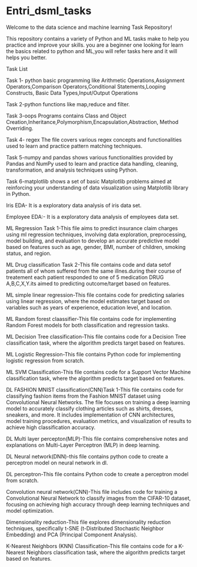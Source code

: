 # Entri_dsml_tasks

Welcome to the data science and machine learning Task Repository!

This repository contains a variety of Python and ML tasks make to help you practice and improve your skills. you are a beginner one looking for learn the basics related to python and ML,you will refer tasks here and it will helps you better.

Task List

Task 1- python basic programming like Arithmetic Operations,Assignment Operators,Comparison Operators,Conditional Statements,Looping Constructs, Basic Data Types,Input/Output Operations

Task 2-python functions like map,reduce and filter.

Task 3-oops Programs contains Class and Object Creation,Inheritance,Polymorphism,Encapsulation,Abstraction, Method Overriding.

Task 4- regex The file covers various regex concepts and functionalities used to learn and practice pattern matching techniques.

Task 5-numpy and pandas shows various functionalities provided by Pandas and NumPy used to learn and practice data handling, cleaning, transformation, and analysis techniques using Python.

Task 6-matplotlib shows a set of basic Matplotlib problems aimed at reinforcing your understanding of data visualization using Matplotlib library in Python.

Iris EDA- It is a exploratory data analysis of iris data set.

Employee EDA:- It is a exploratory data analysis of employees data set.

ML Regression Task 1-This file aims to predict insurance claim charges using ml regression techniques, involving data exploration, preprocessing, model building, and evaluation to develop an accurate predictive model based on features such as age, gender, BMI, number of children, smoking status, and region.

ML Drug classification Task 2-This file contains code and data setof patients all of whom suffered from the same illnes.during their course of treatement each patient responded to one of 5 medication DRUG A,B,C,X,Y.its aimed to predicting outcome/target based on features.

ML simple linear regression-This file contains code for predicting salaries using linear regression, where the model estimates target based on variables such as years of experience, education level, and location.

ML Random forest claassifier-This file contains code for implementing Random Forest models for both classification and regression tasks.

ML Decision Tree classification-This file contains code for a Decision Tree classification task, where the algorithm predicts target based on features.

ML Logistic Regression-This file contains Python code for implementing logistic regression from scratch.

ML SVM Classification-This file  contains code for a Support Vector Machine classification task, where the algorithm predicts target based on features.

DL FASHION MNIST classification(CNN)Task 1-This file contains code for classifying fashion items from the Fashion MNIST dataset using Convolutional Neural Networks. The file focuses on training a deep learning model to accurately classify clothing articles such as shirts, dresses, sneakers, and more. It includes implementation of CNN architectures, model training procedures, evaluation metrics, and visualization of results to achieve high classification accuracy.

DL Multi layer percepton(MLP)-This file contains comprehensive notes and explanations on Multi-Layer Perceptron (MLP) in deep learning.

DL Neural network(DNN)-this file contains python code to create a perceptron model on neural network in dl.

DL perceptron-This file contains Python code to create a perceptron model from scratch.

Convolution neural network(CNN)-This file includes code for training a Convolutional Neural Network to classify images from the CIFAR-10 dataset, focusing on achieving high accuracy through deep learning techniques and model optimization.

Dimensionality reduction-This file explores dimensionality reduction techniques, specifically t-SNE (t-Distributed Stochastic Neighbor Embedding) and PCA (Principal Component Analysis).

K-Nearest Neighbors (KNN) Classification-This file contains code for a K-Nearest Neighbors classification task, where the algorithm predicts target based on features.












